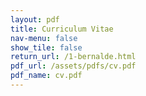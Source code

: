```yaml
---
layout: pdf
title: Curriculum Vitae
nav-menu: false
show_tile: false
return_url: /1-bernalde.html
pdf_url: /assets/pdfs/cv.pdf
pdf_name: cv.pdf
---
```


